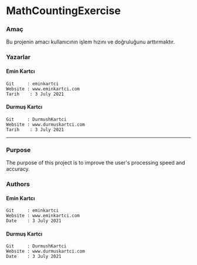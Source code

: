# MathCountingExercise
### Amaç
Bu projenin amacı kullanıcının işlem hızını ve doğruluğunu arttırmaktır.
### Yazarlar
#### Emin Kartcı
```
Git     : eminkartci
Website : www.eminkartci.com
Tarih    : 3 July 2021
```
#### Durmuş Kartcı
```
Git     : DurmushKartci
Website : www.durmuskartci.com
Tarih    : 3 July 2021
```
<hr>

### Purpose
The purpose of this project is to improve the user's processing speed and accuracy.
### Authors
#### Emin Kartcı
```
Git     : eminkartci
Website : www.eminkartci.com
Date    : 3 July 2021
```
#### Durmuş Kartcı
```
Git     : DurmushKartci
Website : www.durmuskartci.com
Date    : 3 July 2021
```
